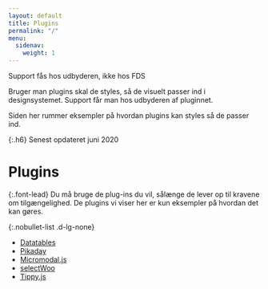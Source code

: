 ```yaml
---
layout: default
title: Plugins
permalink: "/"
menu:
  sidenav:
    weight: 1
---
```

<div class="alert alert-warning">
<div class="alert-body">
<p class="alert-heading">Support fås hos udbyderen, ikke hos FDS</p>
<p class="alert-text">Bruger man plugins skal de styles, så de visuelt passer ind i designsystemet. Support får man hos udbyderen af pluginnet.</p>
<p class="alert-text">Siden her rummer eksempler på hvordan plugins kan styles så de passer ind.</p>
</div>
</div>

{:.h6}
Senest opdateret juni 2020

# Plugins

{:.font-lead}
Du må bruge de plug-ins du vil, sålænge de lever op til kravene om tilgængelighed. De plugins vi viser her er kun eksempler på hvordan det kan gøres.

{:.nobullet-list .d-lg-none}

* <a href="/dkfds-plugins-docs/datatables/">Datatables</a>
* <a href="/dkfds-plugins-docs/pikaday/">Pikaday</a>
* <a href="/dkfds-plugins-docs/micromodaljs/">Micromodal.js</a>
* <a href="/dkfds-plugins-docs/selectwoo/">selectWoo</a>
* <a href="/dkfds-plugins-docs/tippyjs/">Tippy.js</a>
